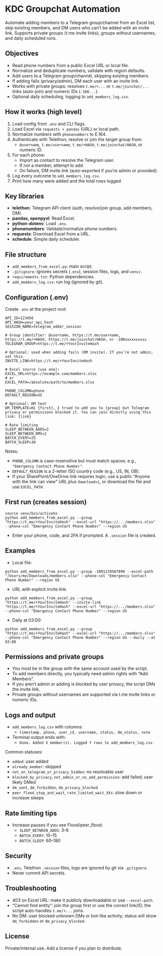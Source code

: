 # KDC Groupchat Automation

Automate adding members to a Telegram group/channel from an Excel list, skip existing members, and DM users who can’t be added with an invite link. Supports private groups (t.me invite links), groups without usernames, and daily scheduled runs.

## Objectives
- Read phone numbers from a public Excel URL or local file.
- Normalize and deduplicate numbers; validate with region defaults.
- Add users to a Telegram group/channel, skipping existing members.
- If adding fails (privacy/admin), DM each user with an invite link.
- Works with private groups: resolves `t.me/+...` or `t.me/joinchat/...` links (auto-join) and numeric IDs (`-100...`).
- Optional daily scheduling, logging to `add_members_log.csv`.

## How it works (high level)
1. Load config from `.env` and CLI flags.
2. Load Excel via `requests + pandas` (URL) or local path.
3. Normalize numbers with `phonenumbers` to E.164.
4. Authenticate with Telethon; resolve or join the target group from:
   - `@username`, `t.me/username`, `t.me/+HASH`, `t.me/joinchat/HASH`, or numeric ID.
5. For each phone:
   - Import as contact to resolve the Telegram user.
   - If not a member, attempt to add.
   - On failure, DM invite link (auto-exported if you’re admin or provided).
6. Log every outcome to `add_members_log.csv`.
7. Print how many were added and the total rows logged.

## Key libraries
- **telethon**: Telegram API client (auth, resolve/join group, add members, DM).
- **pandas, openpyxl**: Read Excel.
- **python-dotenv**: Load `.env`.
- **phonenumbers**: Validate/normalize phone numbers.
- **requests**: Download Excel from a URL.
- **schedule**: Simple daily scheduler.

## File structure
- `add_members_from_excel.py`: main script.
- `.gitignore`: ignores secrets (`.env`), session files, logs, and `venv/`.
- `requirements.txt`: Python dependencies.
- `add_members_log.csv`: run log (ignored by git).

## Configuration (.env)
Create `.env` at the project root:

```
API_ID=123456
API_HASH=your_api_hash
SESSION_NAME=telegram_adder_session

# Group identifier: @username, https://t.me/username, https://t.me/+HASH, https://t.me/joinchat/HASH, or -100xxxxxxxxxx
TELEGRAM_GROUP=https://t.me/+YourInviteHash

# Optional: used when adding fails (DM invite). If you’re not admin, set this.
INVITE_LINK=https://t.me/+YourInviteHash

# Excel source (use one):
EXCEL_URL=https://example.com/members.xlsx
# or
EXCEL_PATH=/absolute/path/to/members.xlsx

PHONE_COLUMN=phone
DEFAULT_REGION=US

# Optional: DM text
DM_TEMPLATE=Hi {first}, I tried to add you to {group} but Telegram privacy or permissions blocked it. You can join directly using this link: {link}

# Rate limiting
SLEEP_BETWEEN_ADDS=2
SLEEP_BETWEEN_DMS=2
BATCH_EVERY=25
BATCH_SLEEP=30
```

Notes:
- `PHONE_COLUMN` is case-insensitive but must match spaces: e.g., `"Emergency Contact Phone Number"`.
- `DEFAULT_REGION` is a 2-letter ISO country code (e.g., US, IN, GB).
- If your SharePoint/OneDrive link requires login, use a public “Anyone with the link can view” URL plus `download=1`, or download the file and use `EXCEL_PATH`.

## First run (creates session)
```
source venv/bin/activate
python add_members_from_excel.py --group "https://t.me/+YourInviteHash" --excel-url "https://.../members.xlsx" --phone-col "Emergency Contact Phone Number" --region US
```
- Enter your phone, code, and 2FA if prompted. A `.session` file is created.

## Examples
- Local file:
```
python add_members_from_excel.py --group -1001234567890 --excel-path "/Users/me/Downloads/members.xlsx" --phone-col "Emergency Contact Phone Number" --region US
```
- URL with explicit invite link:
```
python add_members_from_excel.py --group "https://t.me/+YourInviteHash" --invite-link "https://t.me/+YourInviteHash" --excel-url "https://.../members.xlsx" --phone-col "Emergency Contact Phone Number" --region US
```
- Daily at 03:00:
```
python add_members_from_excel.py --group "https://t.me/+YourInviteHash" --excel-url "https://.../members.xlsx" --phone-col "Emergency Contact Phone Number" --region US --daily --at 03:00
```

## Permissions and private groups
- You must be in the group with the same account used by the script.
- To add members directly, you typically need admin rights with “Add Members”.
- If you aren’t admin or adding is blocked by user privacy, the script DMs the invite link.
- Private groups without usernames are supported via t.me invite links or numeric IDs.

## Logs and output
- `add_members_log.csv` with columns:
  - `timestamp, phone, user_id, username, status, dm_status, note`
- Terminal output ends with:
  - `Done. Added X member(s). Logged Y rows to add_members_log.csv.`

Common statuses:
- `added`: user added
- `already_member`: skipped
- `not_on_telegram_or_privacy_hidden`: no resolvable user
- `blocked_by_privacy`, `not_admin_or_no_add_permission`: add failed; user likely DMed
- `dm_sent`, `dm_forbidden`, `dm_privacy_blocked`
- `peer_flood_stop_and_wait`, `rate_limited_wait_XXs`: slow down or increase sleeps

## Rate limiting tips
- Increase pauses if you see Flood/peer_flood:
  - `SLEEP_BETWEEN_ADDS`: 3–6
  - `BATCH_EVERY`: 10–15
  - `BATCH_SLEEP`: 60–180

## Security
- `.env`, Telethon `.session` files, logs are ignored by git via `.gitignore`.
- Never commit API secrets.

## Troubleshooting
- 403 on Excel URL: make it publicly downloadable or use `--excel-path`.
- “Cannot find entity”: join the group first or use the correct link/ID; the script auto-handles `t.me/+...` joins.
- No DM: user blocked unknown DMs or bot-like activity; status will show `dm_forbidden` or `dm_privacy_blocked`.

## License
Private/internal use. Add a license if you plan to distribute.
